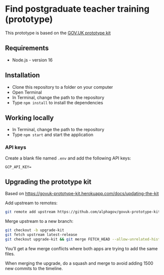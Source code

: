 # Find postgraduate teacher training (prototype)

This prototype is based on the [GOV.UK prototype kit](https://github.com/alphagov/govuk-prototype-kit)

## Requirements

* Node.js - version 16

## Installation

* Clone this repository to a folder on your computer
* Open Terminal
* In Terminal, change the path to the repository
* Type `npm install` to install the dependencies

## Working locally

* In Terminal, change the path to the repository
* Type `npm start`  and start the application

### API keys

Create a blank file named `.env` and add the following API keys:

```
GCP_API_KEY=
```

## Upgrading the prototype kit

Based on https://govuk-prototype-kit.herokuapp.com/docs/updating-the-kit

Add upstream to remotes:

```bash
git remote add upstream https://github.com/alphagov/govuk-prototype-kit.git
```

Merge upstream to a new branch:

```bash
git checkout -b upgrade-kit
git fetch upstream latest-release
git checkout upgrade-kit && git merge FETCH_HEAD --allow-unrelated-histories
```

You’ll get a few merge conflicts where both apps are trying to add the same files.

When merging the upgrade, do a squash and merge to avoid adding 1500 new commits to the timeline.
